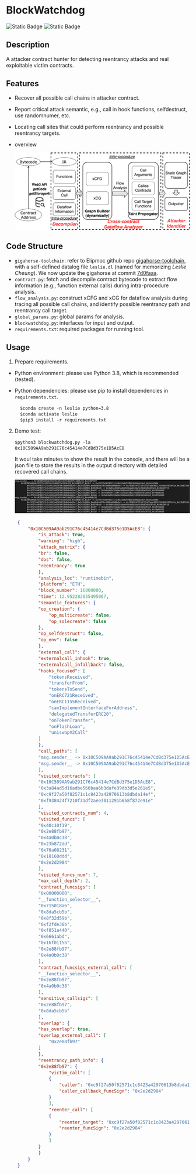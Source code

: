 # BlockWatchdog

![Static Badge](https://img.shields.io/badge/license-apache-blue)
![Static Badge](https://img.shields.io/badge/dev-rust_version_(lydia)_undergoing-red)

## Description

A attacker contract hunter for detecting reentrancy attacks and real exploitable victim contracts.

## Features

- Recover all possible call chains in attacker contract.
- Report critical attack semantic, e.g., call in hook functions, selfdestruct, use randomnumer, etc.
- Locating call sites that could perform reentrancy and possible reentrancy targets.
- overview

    ![output](./images/overview.jpg)

## Code Structure

- `gigahorse-toolchain`: refer to Elipmoc github repo [gigahorse-toolchain](https://github.com/nevillegrech/gigahorse-toolchain), with a self-defined datalog file `leslie.dl` (named for memorizing *Leslie Cheung*). We now update the gigahorse at commit [7d0faaa](https://github.com/nevillegrech/gigahorse-toolchain/tree/7d0faaa5a764cba65cf6e27344930da36d848d9f).
- `contract.py`: fetch and decompile contract bytecode to extract flow information (e.g., function external calls) during intra-procedure analysis.
- `flow_analysis.py`: construct xCFG and xCG for dataflow analysis during tracing all possible call chains, and identify possible reentrancy path and reentrancy call target.
- `global_params.py`: global params for analysis.
- `blockwatchdog.py`: interfaces for input and output.
- `requirements.txt`: required packages for running tool.

## Usage

1. Prepare requirements.

- Python environment: please use Python 3.8, which is recommended (tested).
- Python dependencies: please use pip to install dependencies in `requirements.txt`.

  ```shell
    $conda create -n leslie python=3.8
    $conda activate leslie
    $pip3 install -r requirements.txt
  ```

2. Demo test:

   ```shell
   $python3 blockwatchdog.py -la 0x10C509AA9ab291C76c45414e7CdBd375e1D5AcE8
   ```

   It woul take minutes to show the result in the console, and there will be a json file to store the results in the output directory with detailed recovered call chains.

   ![output](./images/callchains.png)

   ```json
    {
        "0x10C509AA9ab291C76c45414e7CdBd375e1D5AcE8": {
            "is_attack": true,
            "warning": "high",
            "attack_matrix": {
            "br": false,
            "dos": false,
            "reentrancy": true
            },
            "analysis_loc": "runtimebin",
            "platform": "ETH",
            "block_number": 16000000,
            "time": 12.952282635495067,
            "semantic_features": {
            "op_creation": {
                "op_multicreate": false,
                "op_solecreate": false
            },
            "op_selfdestruct": false,
            "op_env": false
            },
            "external_call": {
            "externalcall_inhook": true,
            "externalcall_infallback": false,
            "hooks_focused": [
                "tokensReceived",
                "transferFrom",
                "tokensToSend",
                "onERC721Received",
                "onERC1155Received",
                "canImplementInterfaceForAddress",
                "delegatedTransferERC20",
                "onTokenTransfer",
                "onFlashLoan",
                "uniswapV2Call"
            ]
            },
            "call_paths": [
            "msg.sender__ -> 0x10C509AA9ab291C76c45414e7CdBd375e1D5AcE8_0x2e88fb97\n     0x10C509AA9ab291C76c45414e7CdBd375e1D5AcE8_0x2e88fb97_0x36f -> 0xc9f27a50f82571c1c8423a42970613b8dbda14ef_0x2e2d2984\n          0xc9f27a50f82571c1c8423a42970613b8dbda14ef_0x2e2d2984_0xe6b0xd470xc960xbbbB0x5e3 -> 0xf938424f7210f31df2aee3011291b658f872e91e_0x23b872dd\n          0xc9f27a50f82571c1c8423a42970613b8dbda14ef_0x2e2d2984_0x6530xd9 -> 0x3a84ad5d16adbe566baa6b3dafe39db3d5e261e5_0x40c10f19\n          0xc9f27a50f82571c1c8423a42970613b8dbda14ef_0x2e2d2984_0x49f -> 0x3a84ad5d16adbe566baa6b3dafe39db3d5e261e5_0x18160ddd\n          0xc9f27a50f82571c1c8423a42970613b8dbda14ef_0x2e2d2984_0x421 -> 0xf938424f7210f31df2aee3011291b658f872e91e_0x70a08231\n          0xc9f27a50f82571c1c8423a42970613b8dbda14ef_0x2e2d2984_0x3a5 -> 0x3a84ad5d16adbe566baa6b3dafe39db3d5e261e5_0x18160ddd\n",
            "msg.sender__ -> 0x10C509AA9ab291C76c45414e7CdBd375e1D5AcE8_0x4a0b0c38\n     0x10C509AA9ab291C76c45414e7CdBd375e1D5AcE8_0x4a0b0c38_0x36f -> 0xc9f27a50f82571c1c8423a42970613b8dbda14ef_0x2e2d2984\n          0xc9f27a50f82571c1c8423a42970613b8dbda14ef_0x2e2d2984_0xe6b0xd470xc960xbbbB0x5e3 -> 0xf938424f7210f31df2aee3011291b658f872e91e_0x23b872dd\n          0xc9f27a50f82571c1c8423a42970613b8dbda14ef_0x2e2d2984_0x6530xd9 -> 0x3a84ad5d16adbe566baa6b3dafe39db3d5e261e5_0x40c10f19\n          0xc9f27a50f82571c1c8423a42970613b8dbda14ef_0x2e2d2984_0x49f -> 0x3a84ad5d16adbe566baa6b3dafe39db3d5e261e5_0x18160ddd\n          0xc9f27a50f82571c1c8423a42970613b8dbda14ef_0x2e2d2984_0x421 -> 0xf938424f7210f31df2aee3011291b658f872e91e_0x70a08231\n          0xc9f27a50f82571c1c8423a42970613b8dbda14ef_0x2e2d2984_0x3a5 -> 0x3a84ad5d16adbe566baa6b3dafe39db3d5e261e5_0x18160ddd\n"
            ],
            "visited_contracts": [
            "0x10C509AA9ab291C76c45414e7CdBd375e1D5AcE8",
            "0x3a84ad5d16adbe566baa6b3dafe39db3d5e261e5",
            "0xc9f27a50f82571c1c8423a42970613b8dbda14ef",
            "0xf938424f7210f31df2aee3011291b658f872e91e"
            ],
            "visited_contracts_num": 4,
            "visited_funcs": [
            "0x40c10f19",
            "0x2e88fb97",
            "0x4a0b0c38",
            "0x23b872dd",
            "0x70a08231",
            "0x18160ddd",
            "0x2e2d2984"
            ],
            "visited_funcs_num": 7,
            "max_call_depth": 2,
            "contract_funcsigs": [
            "0x00000000",
            "__function_selector__",
            "0x715018a6",
            "0x8da5cb5b",
            "0x8f32d59b",
            "0xf2fde38b",
            "0xf851a440",
            "0x6661abd",
            "0x16f0115b",
            "0x2e88fb97",
            "0x4a0b0c38"
            ],
            "contract_funcsigs_external_call": [
            "__function_selector__",
            "0x2e88fb97",
            "0x4a0b0c38"
            ],
            "sensitive_callsigs": [
            "0x2e88fb97",
            "0x8da5cb5b"
            ],
            "overlap": {
            "has_overlap": true,
            "overlap_external_call": [
                "0x2e88fb97"
            ]
            },
            "reentrancy_path_info": {
            "0x2e88fb97": {
                "victim_call": [
                {
                    "caller": "0xc9f27a50f82571c1c8423a42970613b8dbda14ef",
                    "caller_callback_funcSign": "0x2e2d2984"
                }
                ],
                "reenter_call": [
                {
                    "reenter_target": "0xc9f27a50f82571c1c8423a42970613b8dbda14ef",
                    "reenter_funcSign": "0x2e2d2984"
                }
                ]
            }
            }
        }
    }
   ```
